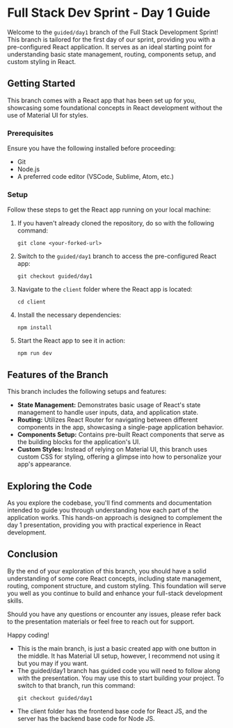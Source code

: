 # Full Stack Dev Sprint - Day 1 Guide

Welcome to the `guided/day1` branch of the Full Stack Development Sprint! This branch is tailored for the first day of our sprint, providing you with a pre-configured React application. It serves as an ideal starting point for understanding basic state management, routing, components setup, and custom styling in React.

## Getting Started

This branch comes with a React app that has been set up for you, showcasing some foundational concepts in React development without the use of Material UI for styles.

### Prerequisites

Ensure you have the following installed before proceeding:
- Git
- Node.js
- A preferred code editor (VSCode, Sublime, Atom, etc.)

### Setup

Follow these steps to get the React app running on your local machine:

1. If you haven't already cloned the repository, do so with the following command:
   ```
   git clone <your-forked-url>
   ```
2. Switch to the `guided/day1` branch to access the pre-configured React app:
   ```
   git checkout guided/day1
   ```
3. Navigate to the `client` folder where the React app is located:
   ```
   cd client
   ```
4. Install the necessary dependencies:
   ```
   npm install
   ```
5. Start the React app to see it in action:
   ```
   npm run dev
   ```

## Features of the Branch

This branch includes the following setups and features:

- **State Management:** Demonstrates basic usage of React's state management to handle user inputs, data, and application state.
- **Routing:** Utilizes React Router for navigating between different components in the app, showcasing a single-page application behavior.
- **Components Setup:** Contains pre-built React components that serve as the building blocks for the application's UI.
- **Custom Styles:** Instead of relying on Material UI, this branch uses custom CSS for styling, offering a glimpse into how to personalize your app's appearance.

## Exploring the Code

As you explore the codebase, you'll find comments and documentation intended to guide you through understanding how each part of the application works. This hands-on approach is designed to complement the day 1 presentation, providing you with practical experience in React development.

## Conclusion

By the end of your exploration of this branch, you should have a solid understanding of some core React concepts, including state management, routing, component structure, and custom styling. This foundation will serve you well as you continue to build and enhance your full-stack development skills.

Should you have any questions or encounter any issues, please refer back to the presentation materials or feel free to reach out for support.

Happy coding!

- This is the main branch, is just a basic created app with one button in the middle. It has Material UI setup, however, I recommend not using it but you may if you want.
- The guided/day1 branch has guided code you will need to follow along with the presentation. You may use this to start building your project. To switch to that branch, run this command:
  ```
  git checkout guided/day1
  ```
- The client folder has the frontend base code for React JS, and the server has the backend base code for Node JS.
